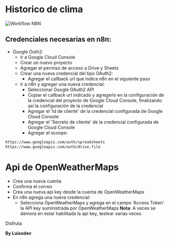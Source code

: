# Historico de clima

![Workflow N8N]('./images/workflow.png')

## Credenciales necesarias en n8n:

- Google Outh2:
  - Ir a Google Cloud Console
  - Crear un nuevo proyecto
  - Agregar el permiso de acceso a Drive y Sheets
  - Crear una nueva credencial del tipo OAuth2:
    - Agregar el callback url que indica n8n en el siguiente paso
  - Ir a n8n y agregar una nueva credencial:
    - Seleccionar Google OAuth2 API
    - Copiar el callback url indicado y agregarlo en la configuración de la credencial del proyecto de Google Cloud Console, finalizando así la configuración de la credencial
    - Agregar el 'Id de cliente' de la credencial configurada de Google Cloud Console
    - Agregar el 'Secreto de cliente' de la credencial configurada de Google Cloud Console
    - Agregar el scoope:
```bash
https://www.googleapis.com/auth/spreadsheets
https://www.googleapis.com/auth/drive.file
```

# Api de OpenWeatherMaps
  - Crea una nueva cuenta
  - Confirma el correo
  - Crea una nueva api key desde la cuenta de OpenWeatherMaps
  - En n8n agrega una nueva credencial:
    - Selecciona OpenWeatherMaps y agrega en el campo 'Access Token' la API key suministrada por OpenWeatherMaps
  **Nota**: A veces se demora en estar habilitada la api key, testear varias veces

Disfruta

**By Luissdev**